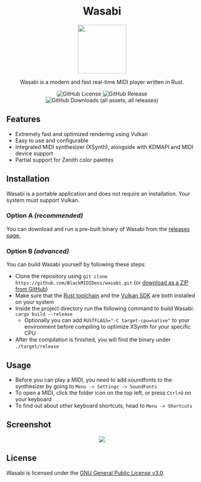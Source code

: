 <h1 align="center">Wasabi</h1>
<p align="center"><img src="/assets/logo.svg" width="128"/></p>
<p align="center">Wasabi is a modern and fast real-time MIDI player written in Rust.</p>
<p align="center">
<img alt="GitHub License" src="https://img.shields.io/github/license/BlackMIDIDevs/wasabi">
<img alt="GitHub Release" src="https://img.shields.io/github/v/release/BlackMIDIDevs/wasabi">
<img alt="GitHub Downloads (all assets, all releases)" src="https://img.shields.io/github/downloads/BlackMIDIDevs/wasabi/total">
</p>

## Features

- Extremely fast and optimized rendering using Vulkan
- Easy to use and configurable
- Integrated MIDI synthesizer (XSynth), alongside with KDMAPI and MIDI device support
- Partial support for Zenith color palettes

## Installation

Wasabi is a portable application and does not require an installation.
Your system must support Vulkan.

### Option A *(recommended)*

You can download and run a pre-built binary of Wasabi from the [releases page.](https://github.com/blackmidiuser/wasabi/releases/tag/v1.0-initial-release)

### Option B *(advanced)*

You can build Wasabi yourself by following these steps:

- Clone the repository using `git clone https://github.com/BlackMIDIDevs/wasabi.git` (or [download as a ZIP from GitHub](https://github.com/BlackMIDIDevs/wasabi/archive/refs/heads/master.zip))
- Make sure that the [Rust toolchain](https://rustup.rs/) and the [Vulkan SDK](https://vulkan.lunarg.com/) are both installed on your system
- Inside the project directory run the following command to build Wasabi: `cargo build --release`
    - Optionally you can add `RUSTFLAGS="-C target-cpu=native"` to your environment before compiling to optimize XSynth for your specific CPU
- After the compilation is finished, you will find the binary under `./target/release`

## Usage

- Before you can play a MIDI, you need to add soundfonts to the synthesizer by going to `Menu -> Settings -> SoundFonts`
- To open a MIDI, click the folder icon on the top left, or press `Ctrl+O` on your keyboard
- To find out about other keyboard shortcuts, head to `Menu -> Shortcuts`

## Screenshot

<p align="center"><img src="/assets/screenshot.png"/></p>

## License
Wasabi is licensed under the [GNU General Public License v3.0](https://www.gnu.org/licenses/gpl-3.0.en.html#license-text).
